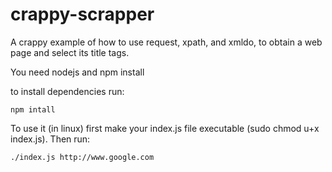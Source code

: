 # crappy-scrapper
A crappy example of how to use request, xpath, and xmldo, to obtain a web page and select its title tags.

You need nodejs and npm install

to install dependencies run:
```
npm intall
```

To use it (in linux) first make your index.js file executable (sudo chmod u+x index.js). Then run:

```
./index.js http://www.google.com
```



